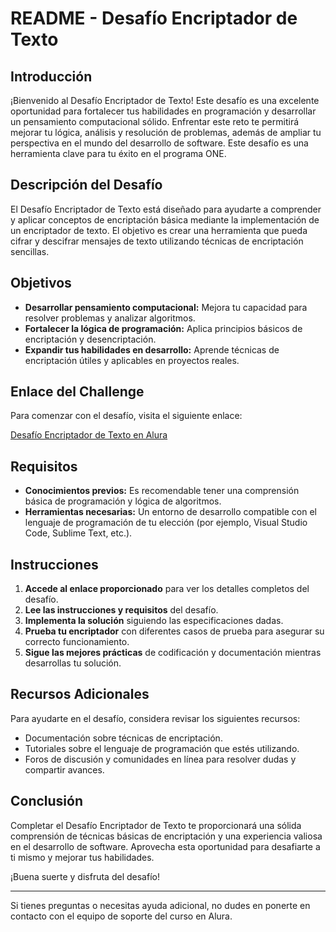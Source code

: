 # README - Desafío Encriptador de Texto

## Introducción

¡Bienvenido al Desafío Encriptador de Texto! Este desafío es una excelente oportunidad para fortalecer tus habilidades en programación y desarrollar un pensamiento computacional sólido. Enfrentar este reto te permitirá mejorar tu lógica, análisis y resolución de problemas, además de ampliar tu perspectiva en el mundo del desarrollo de software. Este desafío es una herramienta clave para tu éxito en el programa ONE.

## Descripción del Desafío

El Desafío Encriptador de Texto está diseñado para ayudarte a comprender y aplicar conceptos de encriptación básica mediante la implementación de un encriptador de texto. El objetivo es crear una herramienta que pueda cifrar y descifrar mensajes de texto utilizando técnicas de encriptación sencillas.

## Objetivos

- **Desarrollar pensamiento computacional:** Mejora tu capacidad para resolver problemas y analizar algoritmos.
- **Fortalecer la lógica de programación:** Aplica principios básicos de encriptación y desencriptación.
- **Expandir tus habilidades en desarrollo:** Aprende técnicas de encriptación útiles y aplicables en proyectos reales.

## Enlace del Challenge

Para comenzar con el desafío, visita el siguiente enlace:

[Desafío Encriptador de Texto en Alura](https://app.aluracursos.com/course/challenge-encriptador)

## Requisitos

- **Conocimientos previos:** Es recomendable tener una comprensión básica de programación y lógica de algoritmos.
- **Herramientas necesarias:** Un entorno de desarrollo compatible con el lenguaje de programación de tu elección (por ejemplo, Visual Studio Code, Sublime Text, etc.).

## Instrucciones

1. **Accede al enlace proporcionado** para ver los detalles completos del desafío.
2. **Lee las instrucciones y requisitos** del desafío.
3. **Implementa la solución** siguiendo las especificaciones dadas.
4. **Prueba tu encriptador** con diferentes casos de prueba para asegurar su correcto funcionamiento.
5. **Sigue las mejores prácticas** de codificación y documentación mientras desarrollas tu solución.

## Recursos Adicionales

Para ayudarte en el desafío, considera revisar los siguientes recursos:
- Documentación sobre técnicas de encriptación.
- Tutoriales sobre el lenguaje de programación que estés utilizando.
- Foros de discusión y comunidades en línea para resolver dudas y compartir avances.

## Conclusión

Completar el Desafío Encriptador de Texto te proporcionará una sólida comprensión de técnicas básicas de encriptación y una experiencia valiosa en el desarrollo de software. Aprovecha esta oportunidad para desafiarte a ti mismo y mejorar tus habilidades.

¡Buena suerte y disfruta del desafío!

---

Si tienes preguntas o necesitas ayuda adicional, no dudes en ponerte en contacto con el equipo de soporte del curso en Alura.
